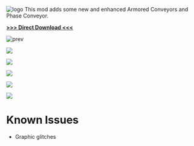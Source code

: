 ![logo](https://raw.githubusercontent.com/Maxwelllondon92/AdvancedLogisticsMod/master/Pics/AdvLog.png)
This mod adds some new and enhanced Armored Conveyors and Phase Conveyor.

**[>>> Direct Download <<<](https://github.com/Maxwelllondon92/AdvancedLogisticsMod/raw/master/versions/AdvLog_v0.1.zip)**

![prev](https://raw.githubusercontent.com/Maxwelllondon92/AdvancedLogisticsMod/master/Pics/prev.PNG)

![](https://raw.githubusercontent.com/Maxwelllondon92/AdvancedLogisticsMod/master/Pics/conv1.PNG)

![](https://raw.githubusercontent.com/Maxwelllondon92/AdvancedLogisticsMod/master/Pics/conv2.PNG)

![](https://raw.githubusercontent.com/Maxwelllondon92/AdvancedLogisticsMod/master/Pics/conv3.PNG)

![](https://raw.githubusercontent.com/Maxwelllondon92/AdvancedLogisticsMod/master/Pics/conv4.PNG)

![](https://raw.githubusercontent.com/Maxwelllondon92/AdvancedLogisticsMod/master/Pics/epc.PNG)

# Known Issues
* Graphic glitches
